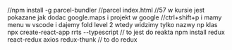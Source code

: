 //npm install -g parcel-bundler
//parcel index.html
//57 w kursie jest pokazane jak dodac google.maps i projekt w google
//ctrl+shift+p i mamy menu w vscode i dajemy fold level 2 wtedy widzimy tylko nazwy np klas
npx create-react-app rrts --typescript // to jest do reakta
npm install redux react-redux axios redux-thunk // to do redux